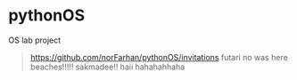 # pythonOS
OS lab project
> https://github.com/norFarhan/pythonOS/invitations
futari no was here beaches!!!!! 
sakmadee!!
haii 
hahahahhaha
